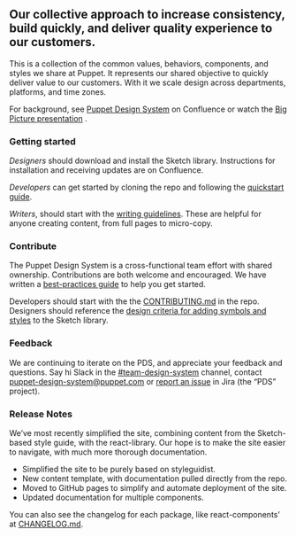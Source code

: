 ## Our collective approach to increase consistency, build quickly,  and deliver quality experience to our customers. 
This is a collection of the common values, behaviors, components, and styles we share at Puppet. It represents our shared objective to quickly deliver value to our customers. With it we scale design across departments, platforms, and time zones.

For background, see [Puppet Design System](https://confluence.puppetlabs.com/display/PDS) on Confluence or watch the [Big Picture presentation](https://primetime.bluejeans.com/a2m/events/playback/33fcd61c-3ad2-4413-9393-cc216551d61b) .

### Getting started
*Designers* should download and install the Sketch library. Instructions for installation and receiving updates are on Confluence.

*Developers* can get started by cloning the repo and following the [quickstart guide](https://github.com/puppetlabs/design-system).

*Writers*, should start with the [writing guidelines](https://confluence.puppetlabs.com/display/Writing/Puppet+content+style+guide). These are helpful for anyone creating content, from full pages to micro-copy.

### Contribute
The Puppet Design System is a cross-functional team effort with shared ownership. Contributions are both welcome and encouraged.  We have written a [best-practices guide](https://github.com/puppetlabs/design-system/wiki) to help you get started.

Developers should start with the the [CONTRIBUTING.md](https://github.com/puppetlabs/design-system/blob/master/CONTRIBUTING.md) in the repo. Designers should reference the [design criteria for adding symbols and styles](https://github.com/puppetlabs/design-system/wiki/Design-criteria) to the Sketch library.

### Feedback
We are continuing to iterate on the PDS, and appreciate your feedback and questions. Say hi Slack in the [#team-design-system](https://puppet.slack.com/messages/CFFECRQAY) channel, contact [puppet-design-system@puppet.com](mailto:puppet-design-system@puppet.com) or [report an issue](https://tickets.puppetlabs.com/secure/CreateIssueDetails!init.jspa?pid=16902&issuetype=1&priority=6) in Jira (the “PDS” project).

### Release Notes
We’ve most recently simplified the site, combining content from the Sketch-based style guide, with the react-library. Our hope is to make the site easier to navigate, with much more thorough documentation.

* Simplified the site to be purely based on styleguidist.
* New content template, with documentation pulled directly from the repo.
* Moved to GitHub pages to simplify and automate deployment of the site.
* Updated documentation for multiple components.

You can also see the changelog for each package, like react-components’ at [CHANGELOG.md](https://github.com/puppetlabs/design-system/blob/master/packages/react-components/CHANGELOG.md).
